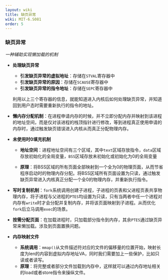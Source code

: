 ```yaml
---
layout: wiki
title: 缺页异常
wiki: MIT-6.S081
order: 5
---
```


### 缺页异常

*一种辅助实现懒加载的机制*

* **处理缺页异常**

  * **引发缺页异常的虚拟地址**：存储在`STVAL`寄存器中
  * **引发缺页异常的原因**：存储在`SCAUSE`寄存器中
  * **引发缺页异常的指令地址**：存储在`SEPC`寄存器中

  利用以上三个寄存器的信息，就能知道进入内核后如何处理缺页异常，并知道回到用户态时需要重新执行的指令的地址。

* **懒内存分配机制**：在进程申请内存的时候，并不立即分配内存并映射到该进程的地址空间，而是仅对该进程的栈顶指针进行修改，等到进程真正使用申请的内存时，通过触发缺页错误进入内核从而真正分配物理内存。

* **未使用时0填充机制**

  * **地址空间**：进程地址空间有三个区域，其中`text`区域存放指令，`data`区域存放初始化的全局变量，`BSS`区域存放未初始化或初始化为0的全局变量

  * **原理**：将BSS区域的所有页面全部映射到一个全为0的物理页面，从而节省程序启动时的物理内存分配。将BSS区域所有页面设置为只读，通过触发缺页异常进入内核真正分配一个全0的物理内存，并重新执行指令。

* **写时复制机制**：`fork`系统调用创建子进程，子进程的页表和父进程页表共享物理内存，将子进程与父进程的`PTES`均设置为只读，只有当两者中任一个进程对内存有`write`时才会分配并复制内存，并将该页面映射到子进程。从而优化`fork`后立马调用`exec`的场景。

* **按需分配页面**：在加载进程时，只加载部分指令到内存，其余`PTES`通过缺页异常来懒加载。涉及到页面置换问题。

* **内存映射文件**

  * **系统调用**：`mmap()`从文件描述符对应的文件的偏移量的位置开始，映射长度为len的内容到虚拟内存地址VA，同时我们需要加上一些保护，比如只读或者读写。
  * **原理**：将完整或者部分文件加载到内存中，这样就可以通过内存地址相关的load或者store指令来操纵文件。
